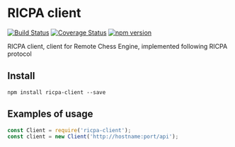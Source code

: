 # RICPA client
[![Build Status](https://travis-ci.org/Scorpibear/ricpa-client.svg?branch=master)](https://travis-ci.org/Scorpibear/ricpa-client)
[![Coverage Status](https://codecov.io/gh/Scorpibear/ricpa-client/branch/master/graph/badge.svg)](https://codecov.io/gh/Scorpibear/ricpa-client)
[![npm version](https://badge.fury.io/js/ricpa-client.svg)](https://www.npmjs.com/package/ricpa-client)

RICPA client, client for Remote Chess Engine, implemented following RICPA protocol

## Install
```
npm install ricpa-client --save
```

## Examples of usage
```javascript
const Client = require('ricpa-client');
const client = new Client('http://hostname:port/api');
```
